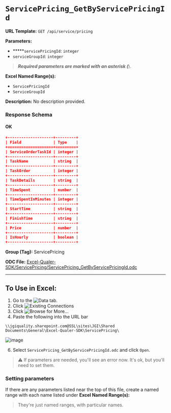 # `ServicePricing_GetByServicePricingId`

**URL Template:**
`GET /api/service/pricing`

**Parameters:**
- *****`servicePricingId`: `integer`
- `serviceGroupId`: `integer`


> *****Required parameters are marked with an asterisk (*****).

**Excel Named Range(s):**
- `ServicePricingId`
- `ServiceGroupId`


**Description:**
No description provided.

### Response Schema

#### OK
```json
+--------------------+---------+
| Field              | Type    |
+====================+=========+
| ServiceOrderTaskId | integer |
+--------------------+---------+
| TaskName           | string  |
+--------------------+---------+
| TaskOrder          | integer |
+--------------------+---------+
| TaskDetails        | string  |
+--------------------+---------+
| TimeSpent          | number  |
+--------------------+---------+
| TimeSpentInMinutes | integer |
+--------------------+---------+
| StartTime          | string  |
+--------------------+---------+
| FinishTime         | string  |
+--------------------+---------+
| Price              | number  |
+--------------------+---------+
| IsHourly           | boolean |
+--------------------+---------+
```

**Group (Tag):**
ServicePricing

**ODC File:**
[Excel-Qualer-SDK/ServicePricing/ServicePricing_GetByServicePricingId.odc](https://github.com/Johnson-Gage-Inspection-Inc/qualer-sdk-odc/blob/main/Excel-Qualer-SDK/ServicePricing/ServicePricing_GetByServicePricingId.odc)

---

To Use in Excel:
---

1. Go to the ![`Data`](https://github.com/user-attachments/assets/da437a70-57b3-4c5b-bb01-4910ece19ed1)
 tab.
3. Click ![Existing Connections](https://github.com/user-attachments/assets/a2f1ed67-b2e0-4c23-ac90-68c870e60289)
4. Click ![`Browse for More...`](https://github.com/user-attachments/assets/8e698494-6865-41e7-b6fa-043aea81809a)
5. Paste the following into the URL bar
```
\\jgiquality.sharepoint.com@SSL\sites\JGI\Shared Documents\General\Excel-Qualer-SDK\ServicePricing\
```

![image](https://github.com/user-attachments/assets/1e1a8d87-0377-446d-aaf5-d78562991db3)

6. Select `ServicePricing_GetByServicePricingId.odc` and click `Open`.

> ⚠️ If parameters are needed, you'll see an error now. It's ok, but you'll need to set them.

### Setting parameters
If there are any parameters listed near the top of this file, create a named range with each name listed under **Excel Named Range(s):**
> They're just named ranges, with particular names.
